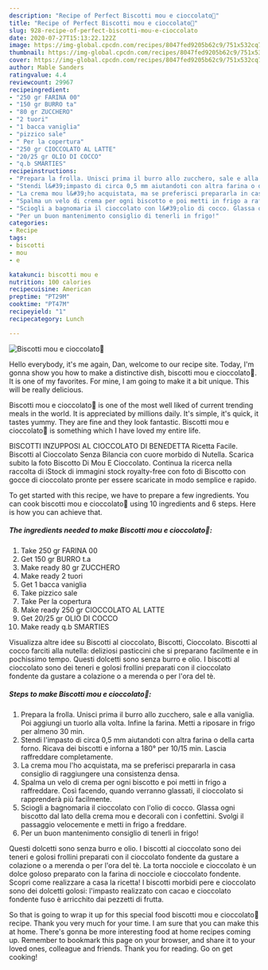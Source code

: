 ```yaml
---
description: "Recipe of Perfect Biscotti mou e cioccolato🤯"
title: "Recipe of Perfect Biscotti mou e cioccolato🤯"
slug: 928-recipe-of-perfect-biscotti-mou-e-cioccolato
date: 2020-07-27T15:13:22.122Z
image: https://img-global.cpcdn.com/recipes/8047fed9205b62c9/751x532cq70/biscotti-mou-e-cioccolato🤯-recipe-main-photo.jpg
thumbnail: https://img-global.cpcdn.com/recipes/8047fed9205b62c9/751x532cq70/biscotti-mou-e-cioccolato🤯-recipe-main-photo.jpg
cover: https://img-global.cpcdn.com/recipes/8047fed9205b62c9/751x532cq70/biscotti-mou-e-cioccolato🤯-recipe-main-photo.jpg
author: Mable Sanders
ratingvalue: 4.4
reviewcount: 29967
recipeingredient:
- "250 gr FARINA 00"
- "150 gr BURRO ta"
- "80 gr ZUCCHERO"
- "2 tuori"
- "1 bacca vaniglia"
- "pizzico sale"
- " Per la copertura"
- "250 gr CIOCCOLATO AL LATTE"
- "20/25 gr OLIO DI COCCO"
- "q.b SMARTIES"
recipeinstructions:
- "Prepara la frolla. Unisci prima il burro allo zucchero, sale e alla vaniglia. Poi aggiungi un tuorlo alla volta. Infine la farina. Metti a riposare in frigo per almeno 30 min."
- "Stendi l&#39;impasto di circa 0,5 mm aiutandoti con altra farina o della carta forno. Ricava dei biscotti e inforna a 180° per 10/15 min. Lascia raffreddare completamente."
- "La crema mou l&#39;ho acquistata, ma se preferisci prepararla in casa consiglio di raggiungere una consistenza densa."
- "Spalma un velo di crema per ogni biscotto e poi metti in frigo a raffreddare. Così facendo, quando verranno glassati, il cioccolato si rapprenderà più facilmente."
- "Sciogli a bagnomaria il cioccolato con l&#39;olio di cocco. Glassa ogni biscotto dal lato della crema mou e decorali con i confettini. Svolgi il passaggio velocemente e metti in frigo a freddare."
- "Per un buon mantenimento consiglio di tenerli in frigo!"
categories:
- Recipe
tags:
- biscotti
- mou
- e

katakunci: biscotti mou e 
nutrition: 100 calories
recipecuisine: American
preptime: "PT29M"
cooktime: "PT47M"
recipeyield: "1"
recipecategory: Lunch

---
```



![Biscotti mou e cioccolato🤯](https://img-global.cpcdn.com/recipes/8047fed9205b62c9/751x532cq70/biscotti-mou-e-cioccolato🤯-recipe-main-photo.jpg)

Hello everybody, it's me again, Dan, welcome to our recipe site. Today, I'm gonna show you how to make a distinctive dish, biscotti mou e cioccolato🤯. It is one of my favorites. For mine, I am going to make it a bit unique. This will be really delicious.

Biscotti mou e cioccolato🤯 is one of the most well liked of current trending meals in the world. It is appreciated by millions daily. It's simple, it's quick, it tastes yummy. They are fine and they look fantastic. Biscotti mou e cioccolato🤯 is something which I have loved my entire life.

BISCOTTI INZUPPOSI AL CIOCCOLATO DI BENEDETTA Ricetta Facile. Biscotti al Cioccolato Senza Bilancia con cuore morbido di Nutella. Scarica subito la foto Biscotto Di Mou E Cioccolato. Continua la ricerca nella raccolta di iStock di immagini stock royalty-free con foto di Biscotto con gocce di cioccolato pronte per essere scaricate in modo semplice e rapido.


To get started with this recipe, we have to prepare a few ingredients. You can cook biscotti mou e cioccolato🤯 using 10 ingredients and 6 steps. Here is how you can achieve that.

<!--inarticleads1-->

##### The ingredients needed to make Biscotti mou e cioccolato🤯:

1. Take 250 gr FARINA 00
1. Get 150 gr BURRO t.a
1. Make ready 80 gr ZUCCHERO
1. Make ready 2 tuori
1. Get 1 bacca vaniglia
1. Take pizzico sale
1. Take  Per la copertura
1. Make ready 250 gr CIOCCOLATO AL LATTE
1. Get 20/25 gr OLIO DI COCCO
1. Make ready q.b SMARTIES


Visualizza altre idee su Biscotti al cioccolato, Biscotti, Cioccolato. Biscotti al cocco farciti alla nutella: deliziosi pasticcini che si preparano facilmente e in pochissimo tempo. Questi dolcetti sono senza burro e olio. I biscotti al cioccolato sono dei teneri e golosi frollini preparati con il cioccolato fondente da gustare a colazione o a merenda o per l&#39;ora del tè. 

<!--inarticleads2-->

##### Steps to make Biscotti mou e cioccolato🤯:

1. Prepara la frolla. Unisci prima il burro allo zucchero, sale e alla vaniglia. Poi aggiungi un tuorlo alla volta. Infine la farina. Metti a riposare in frigo per almeno 30 min.
1. Stendi l&#39;impasto di circa 0,5 mm aiutandoti con altra farina o della carta forno. Ricava dei biscotti e inforna a 180° per 10/15 min. Lascia raffreddare completamente.
1. La crema mou l&#39;ho acquistata, ma se preferisci prepararla in casa consiglio di raggiungere una consistenza densa.
1. Spalma un velo di crema per ogni biscotto e poi metti in frigo a raffreddare. Così facendo, quando verranno glassati, il cioccolato si rapprenderà più facilmente.
1. Sciogli a bagnomaria il cioccolato con l&#39;olio di cocco. Glassa ogni biscotto dal lato della crema mou e decorali con i confettini. Svolgi il passaggio velocemente e metti in frigo a freddare.
1. Per un buon mantenimento consiglio di tenerli in frigo!


Questi dolcetti sono senza burro e olio. I biscotti al cioccolato sono dei teneri e golosi frollini preparati con il cioccolato fondente da gustare a colazione o a merenda o per l&#39;ora del tè. La torta nocciole e cioccolato è un dolce goloso preparato con la farina di nocciole e cioccolato fondente. Scopri come realizzare a casa la ricetta! I biscotti morbidi pere e cioccolato sono dei dolcetti golosi: l&#39;impasto realizzato con cacao e cioccolato fondente fuso è arricchito dai pezzetti di frutta. 

So that is going to wrap it up for this special food biscotti mou e cioccolato🤯 recipe. Thank you very much for your time. I am sure that you can make this at home. There's gonna be more interesting food at home recipes coming up. Remember to bookmark this page on your browser, and share it to your loved ones, colleague and friends. Thank you for reading. Go on get cooking!
